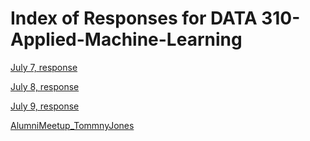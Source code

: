 # Index of Responses for DATA 310-Applied-Machine-Learning

[July 7, response](https://github.com/memulder/AppliedMachineLearningPublic/blob/master/7.7.20LectureResponse.md)

[July 8, response](https://github.com/memulder/AppliedMachineLearningPublic/blob/master/7.8.20LectureResponse.md)

[July 9, response](https://github.com/memulder/AppliedMachineLearningPublic/edit/master/7.9.20LectureResponse.md)

[AlumniMeetup_TommnyJones](https://github.com/memulder/AppliedMachineLearningPublic/blob/master/AlumniMeetup_TommnyJones.md)
